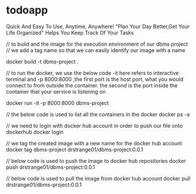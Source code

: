 # todoapp
 Quick And Easy To Use, Anytime, Anywhere! "Plan Your Day Better,Get Your Life Organized" Helps You Keep Track Of Your Tasks

// to build and the image for the execution environment of our dbms project
// we add a tag name so that we can easily identify our image with a name 

docker build -t dbms-project .

// to run the docker, we use the below code -it here refers to interactive terminal and -p 8000:8000 ,the first port is the host port, what you would connect to from outside the container. the second is the port inside the container that your service is listening on

docker run -it -p 8000:8000 dbms-project

// the below code is used to list all the containers in the docker
docker ps -a

// we need to login with docker hub account in order to push our file onto dockerhub
docker login

// we tag the created image with a new name for the docker hub account
docker tag dbms-project drstrange01/dbms-project:0.0.1

// below code is used to push the image to docker hub repositories
docker push drstrange01/dbms-project:0.0.1

// below code is used to pull the image from docker hub account
docker pull drstrange01/dbms-project:0.0.1

